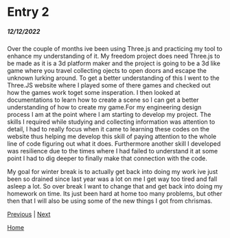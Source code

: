 # Entry 2
##### 12/12/2022

Over the couple of months ive been using Three.js and practicing my tool to enhance my understanding of it. My freedom project does need Three.js to be made as it is a 3d platform maker and the project is going to be a 3d like game where you travel collecting ojects to open doors and escape the unknown lurking around. To get a better understanding of this I went to the Three.JS website where I played some of there games and checked out how the games work toget some insperation. I then looked at documentations to learn how to create a scene so I can get a better understanding of how to create my game.For my engineering design process I am at the point where I am starting to develop my project. The skills I required while studying and collecting information was attention to detail, I had to really focus when it came to learning these codes on the website thus helping me develop this skill of paying attention to the whole line of code figuring out what it does. Furthermore another skill I developed was resilience due to the times where I had failed to understand it at some point I had to dig deeper to finally make that connection with the code.

My goal for winter break is to actually get back into doing my work ive just been so drained since last year was a lot on me I get way too tired and fall asleep a lot. So over break I want to change that and get back into doing my homework on time. Its just been hard at home too many problems, but other then that I will also be using some of the new things I got from chrismas.

[Previous](entry01.md) | [Next](entry03.md)

[Home](../README.md)